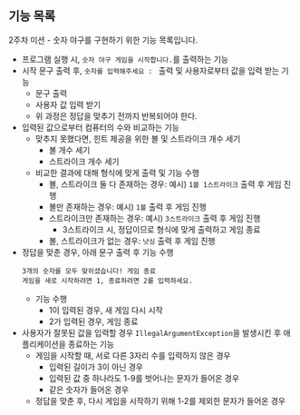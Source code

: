 ## 기능 목록

2주차 미션 - 숫자 야구를 구현하기 위한 기능 목록입니다.

- 프로그램 실행 시, ```숫자 야구 게임을 시작합니다.```를 출력하는 기능
- 시작 문구 출력 후, ```숫자를 입력해주세요 : ``` 출력 및 사용자로부터 값을 입력 받는 기능
    - 문구 출력
    - 사용자 값 입력 받기
    - 위 과정은 정답을 맞추기 전까지 반복되어야 한다.
- 입력된 값으로부터 컴퓨터의 수와 비교하는 기능
    - 맞추지 못했다면, 힌트 제공을 위한 볼 및 스트라이크 개수 세기
        - 볼 개수 세기
        - 스트라이크 개수 세기
    - 비교한 결과에 대해 형식에 맞게 출력 및 기능 수행
        - 볼, 스트라이크 둘 다 존재하는 경우: 예시) ```1볼 1스트라이크``` 출력 후 게임 진행
        - 볼만 존재하는 경우: 예시) ```1볼``` 출력 후 게임 진행
        - 스트라이크만 존재하는 경우: 예시) ```3스트라이크``` 출력 후 게임 진행
            - 3스트라이크 시, 정답이므로 형식에 맞게 출력하고 게임 종료 
        - 볼, 스트라이크가 없는 경우: ```낫싱``` 출력 후 게임 진행
- 정답을 맞춘 경우, 아래 문구 출력 후 기능 수행
    ```
    3개의 숫자를 모두 맞히셨습니다! 게임 종료
    게임을 새로 시작하려면 1, 종료하려면 2를 입력하세요.
    ```
    - 기능 수행
        - 1이 입력된 경우, 새 게임 다시 시작
        - 2가 입력된 경우, 게임 종료
- 사용자가 잘못된 값을 입력할 경우 `IllegalArgumentException`을 발생시킨 후 애플리케이션을 종료하는 기능
    - 게임을 시작할 때, 서로 다른 3자리 수를 입력하지 않은 경우
        - 입력된 길이가 3이 아닌 경우
        - 입력된 값 중 하나라도 1-9를 벗어나는 문자가 들어온 경우
        - 같은 숫자가 들어온 경우
    - 정답을 맞춘 후, 다시 게임을 시작하기 위해 1-2를 제외한 문자가 들어온 경우